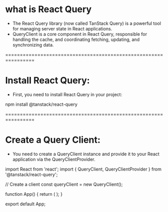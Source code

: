 

# what is React Query
- The React Query library (now called TanStack Query) is a powerful tool for managing server state in React applications. 
- QueryClient is a core component in React Query, responsible for handling the cache, and coordinating fetching, updating, and synchronizing data.

================================================================

# Install React Query:
- First, you need to install React Query in your project:

npm install @tanstack/react-query


================================================================

# Create a Query Client:
- You need to create a QueryClient instance and provide it to your React application via the QueryClientProvider.

import React from 'react';
import { QueryClient, QueryClientProvider } from '@tanstack/react-query';

// Create a client
const queryClient = new QueryClient();

function App() {
  return (
    <QueryClientProvider client={queryClient}>
      <YourComponent />
    </QueryClientProvider>
  );
}

export default App;
